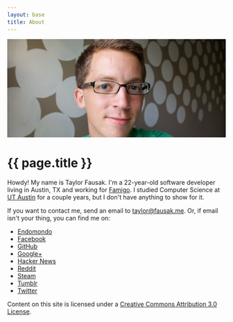 ```yaml
---
layout: base
title: About
---
```


![Portrait][1]

# {{ page.title }}

Howdy! My name is Taylor Fausak. I'm a 22-year-old software developer
living in Austin, TX and working for [Famigo][2]. I studied Computer
Science at [UT Austin][3] for a couple years, but I don't have
anything to show for it.

If you want to contact me, send an email to [taylor@fausak.me][4].
Or, if email isn't your thing, you can find me on:

-   [Endomondo][5]
-   [Facebook][6]
-   [GitHub][7]
-   [Google+][8]
-   [Hacker News][9]
-   [Reddit][10]
-   [Steam][11]
-   [Tumblr][12]
-   [Twitter][13]

Content on this site is licensed under a [Creative Commons Attribution
3.0 License][14].

[1]: /static/images/taylor-fausak.jpg
[2]: http://www.famigo.com/
[3]: http://www.utexas.edu/
[4]: mailto:taylor+honeypot@fausak.me
[5]: http://www.endomondo.com/profile/2203917
[6]: https://www.facebook.com/taylorfausak
[7]: https://github.com/tfausak
[8]: https://plus.google.com/111507914518262812295
[9]: http://news.ycombinator.com/user?id=taylorfausak
[10]: http://www.reddit.com/user/taylorfausak/
[11]: http://steamcommunity.com/id/gompers
[12]: http://gompr.tumblr.com/
[13]: https://twitter.com/#!/taylorfausak
[14]: http://creativecommons.org/licenses/by/3.0/
